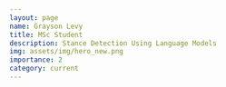 ```yaml
---
layout: page
name: Grayson Levy
title: MSc Student
description: Stance Detection Using Language Models
img: assets/img/hero_new.png
importance: 2
category: current
---
```




